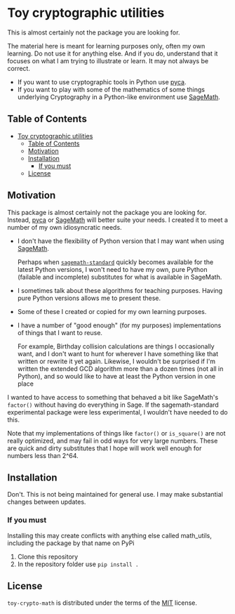 # Toy cryptographic utilities

This is almost certainly not the package you are looking for.

The material here is meant for learning purposes only, often my own learning.
Do not use it for anything else. And if you do, understand that it focuses on what
I am trying to illustrate or learn. It may not always be correct.

- If you want to use cryptographic tools in Python use [pyca].
- If you want to play with some of the mathematics of some things underlying Cryptography in
a Python-like environment use [SageMath].

[pyca]: https://cryptography.io
[SageMath]: https://doc.sagemath.org/

## Table of Contents

- [Toy cryptographic utilities](#toy-cryptographic-utilities)
  - [Table of Contents](#table-of-contents)
  - [Motivation](#motivation)
  - [Installation](#installation)
    - [If you must](#if-you-must)
  - [License](#license)

## Motivation

This package is almost certainly not the package you are looking for. Instead, [pyca] or [SageMath] will better suite your needs.
I created it to meet a number of my own idiosyncratic  needs.

- I don't have the flexibility of Python version that I may want when using [SageMath].
  
  Perhaps when [`sagemath-standard`](https://pypi.org/project/sagemath-standard/) quickly becomes available for the latest Python versions, I won't need to have my own, pure Python (failable and incomplete) substitutes for what is available in SageMath.

- I sometimes talk about these algorithms for teaching purposes. Having pure Python versions allows me to present these.

- Some of these I created or copied for my own learning purposes.

- I have a number of "good enough" (for my purposes) implementations of things that I want to reuse.

  For example, Birthday collision calculations are things I occasionally want, and I don't want to hunt for wherever I have something like that written or rewrite it yet again.
  Likewise, I wouldn't be surprised if I'm written the extended GCD algorithm more than a dozen times
  (not all in Python), and so would like to have at least the Python version in one place

I wanted to have access to something that behaved a bit like SageMath's `factor()` without having do everything in Sage. If the sagemath-standard experimental package were less experimental, I wouldn't have needed to do this.

Note that my implementations of things like `factor()` or `is_square()` are not really optimized, and may fail in odd ways for very large numbers. These are quick and dirty substitutes that I hope will work well enough for numbers less than 2^64.

## Installation

Don't. This is not being maintained for general use. I may make substantial changes between updates.

### If you must

Installing this may create conflicts with anything else called math_utils, including the package by that name on PyPi

1. Clone this repository
2. In the repository folder use `pip install .`

## License

`toy-crypto-math` is distributed under the terms of the [MIT](https://spdx.org/licenses/MIT.html) license.
